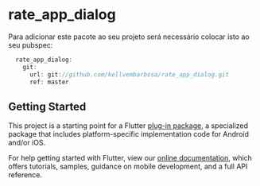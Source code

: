 # rate_app_dialog

Para adicionar este pacote ao seu projeto será necessário colocar isto ao seu pubspec:

```dart 
  rate_app_dialog:
    git:
      url: git://github.com/kellvembarbosa/rate_app_dialog.git
      ref: master 
```

## Getting Started

This project is a starting point for a Flutter
[plug-in package](https://flutter.dev/developing-packages/),
a specialized package that includes platform-specific implementation code for
Android and/or iOS.

For help getting started with Flutter, view our 
[online documentation](https://flutter.dev/docs), which offers tutorials, 
samples, guidance on mobile development, and a full API reference.
